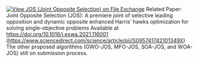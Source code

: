 [![View JOS (Joint Opposite Selection) on File Exchange](https://www.mathworks.com/matlabcentral/images/matlab-file-exchange.svg)](https://www.mathworks.com/matlabcentral/fileexchange/104535-jos-joint-opposite-selection)
Related Paper: Joint Opposite Selection (JOS): A premiere joint of selective leading opposition and dynamic opposite enhanced Harris’ hawks optimization for solving single-objective problems Available at https://doi.org/10.1016/j.eswa.2021.116001 (https://www.sciencedirect.com/science/article/pii/S095741742101349X)
The other proposed algorithms (GWO-JOS, MFO-JOS, SOA-JOS, and WOA-JOS) still on submission process.
